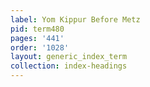 ```yaml
---
label: Yom Kippur Before Metz
pid: term480
pages: '441'
order: '1028'
layout: generic_index_term
collection: index-headings
---
```

